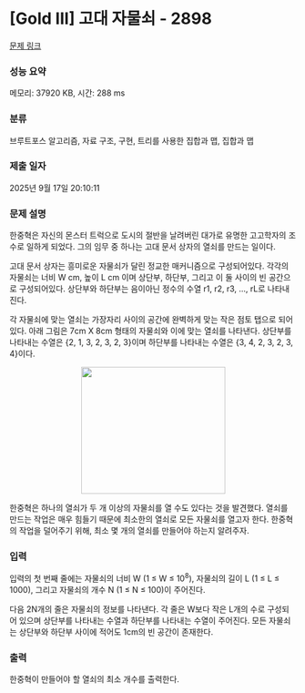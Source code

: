 # [Gold III] 고대 자물쇠 - 2898 

[문제 링크](https://www.acmicpc.net/problem/2898) 

### 성능 요약

메모리: 37920 KB, 시간: 288 ms

### 분류

브루트포스 알고리즘, 자료 구조, 구현, 트리를 사용한 집합과 맵, 집합과 맵

### 제출 일자

2025년 9월 17일 20:10:11

### 문제 설명

<p>한중혁은 자신의 몬스터 트럭으로 도시의 절반을 날려버린 대가로 유명한 고고학자의 조수로 일하게 되었다. 그의 임무 중 하나는 고대 문서 상자의 열쇠를 만드는 일이다.</p>

<p>고대 문서 상자는 흥미로운 자물쇠가 달린 정교한 매커니즘으로 구성되어있다. 각각의 자물쇠는 너비 W cm, 높이 L cm 이며 상단부, 하단부, 그리고 이 둘 사이의 빈 공간으로 구성되어있다. 상단부와 하단부는 음이아닌 정수의 수열 r1, r2, r3, ..., rL로 나타내진다.</p>

<p>각 자물쇠에 맞는 열쇠는 가장자리 사이의 공간에 완벽하게 맞는 작은 점토 탭으로 되어있다. 아래 그림은 7cm X 8cm 형태의 자물쇠와 이에 맞는 열쇠를 나타낸다. 상단부를 나타내는 수열은 {2, 1, 3, 2, 3, 2, 3}이며 하단부를 나타내는 수열은 {3, 4, 2, 3, 2, 3, 4}이다.</p>

<p style="text-align: center;"><img alt="" src="https://upload.acmicpc.net/8377c495-0c12-4a6b-b104-4a9637683713/-/preview/" style="width: 253px; height: 223px;"></p>

<p>한중혁은 하나의 열쇠가 두 개 이상의 자물쇠를 열 수도 있다는 것을 발견했다. 열쇠를 만드는 작업은 매우 힘들기 때문에 최소한의 열쇠로 모든 자물쇠를 열고자 한다. 한중혁의 작업을 덜어주기 위해, 최소 몇 개의 열쇠를 만들어야 하는지 알려주자.</p>

### 입력 

 <p>입력의 첫 번째 줄에는 자물쇠의 너비 W (1 ≤ W ≤ 10<sup>8</sup>), 자물쇠의 길이 L (1 ≤ L ≤ 1000), 그리고 자물쇠의 개수 N (1 ≤ N ≤ 100)이 주어진다.</p>

<p>다음 2N개의 줄은 자물쇠의 정보를 나타낸다. 각 줄은 W보다 작은 L개의 수로 구성되어 있으며 상단부를 나타내는 수열과 하단부를 나타내는 수열이 주어진다. 모든 자물쇠는 상단부와 하단부 사이에 적어도 1cm의 빈 공간이 존재한다.</p>

### 출력 

 <p>한중혁이 만들어야 할 열쇠의 최소 개수를 출력한다.</p>

